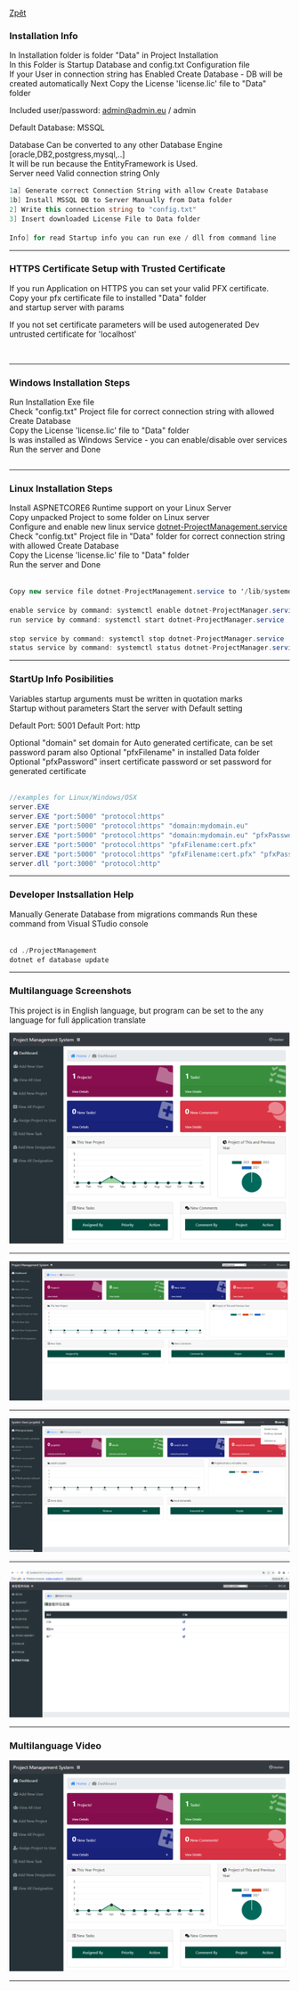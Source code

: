 ﻿[Zpět](../../index)   


### Installation Info
In Installation folder is folder "Data" in Project Installation   
In this Folder is Startup Database and config.txt Configuration file    
If your User in connection string has Enabled Create Database - DB will be created automatically
Next Copy the License 'license.lic' file to "Data" folder   

Included user/password:   admin@admin.eu / admin

Default Database: MSSQL

Database Can be converted to any other Database Engine [oracle,DB2,postgress,mysql,..]   
It will be run because the EntityFramework is Used.   
Server need Valid connection string Only   

```cs
1a] Generate correct Connection String with allow Create Database 
1b] Install MSSQL DB to Server Manually from Data folder 
2] Write this connection string to "config.txt"   
3] Insert downloaded License File to Data folder

Info] for read Startup info you can run exe / dll from command line 
```

---   
### HTTPS Certificate Setup with Trusted Certificate   
If you run Application on HTTPS you can set your valid PFX certificate.   
Copy your pfx certificate file to installed "Data" folder   
and startup server with params

If you not set certificate parameters will be used autogenerated Dev untrusted certificate for 'localhost'

```cs   
  
```   



--- 
### Windows Installation Steps
Run Installation Exe file   
Check "config.txt" Project file for correct connection string with allowed Create Database  
Copy the License 'license.lic' file to "Data" folder   
Is was installed as Windows Service - you can enable/disable over services   
Run the server and Done   

```cs
```

--- 
### Linux Installation Steps
Install ASPNETCORE6 Runtime support on your Linux Server   
Copy unpacked Project to some folder on Linux server   
Configure and enable new linux service [dotnet-ProjectManagement.service](./dotnet-ProjectManagement.service)      
Check "config.txt" Project file in "Data" folder for correct connection string with allowed Create Database  
Copy the License 'license.lic' file to "Data" folder   
Run the server and Done    


```cs

Copy new service file dotnet-ProjectManagement.service to '/lib/systemd/system' Linux server folder   

enable service by command: systemctl enable dotnet-ProjectManager.service
run service by command: systemctl start dotnet-ProjectManager.service

stop service by command: systemctl stop dotnet-ProjectManager.service
status service by command: systemctl status dotnet-ProjectManager.service
```


--- 

### StartUp Info Posibilities
Variables startup arguments must be written in quotation marks   
Startup without parameters Start the server with Default setting    

Default Port: 5001
Default Port: http

Optional "domain" set domain for Auto generated certificate, can be set password param also
Optional "pfxFilename" in installed Data folder
Optional "pfxPassword" insert certificate password or set password for generated certificate

```cs

//examples for Linux/Windows/OSX
server.EXE
server.EXE "port:5000" "protocol:https"
server.EXE "port:5000" "protocol:https" "domain:mydomain.eu"
server.EXE "port:5000" "protocol:https" "domain:mydomain.eu" "pfxPassword:password"
server.EXE "port:5000" "protocol:https" "pfxFilename:cert.pfx"
server.EXE "port:5000" "protocol:https" "pfxFilename:cert.pfx" "pfxPassword:password"
server.dll "port:3000" "protocol:http"

```

---

### Developer Instsallation Help  

Manually Generate Database from migrations commands 
Run these command from Visual STudio console

```cs

cd ./ProjectManagement
dotnet ef database update

```

---  

### Multilanguage Screenshots  
This project is in English language, 
but program can be set to the any language for full ápplication translate

<div>
    <img src="./Gallery/images/ProjectManagement.png" title="Desktop">
    <hr>
    <img src="./Gallery/images/original.png" title="original">
    <hr>
    <img src="./Gallery/images/czech.png" title="original">
    <hr>
    <img src="./Gallery/images/chinese.png" title="original">
</div>

---

### Multilanguage Video 

[![Desktop](./Gallery/images/ProjectManagement.png)](./Gallery/images/multilangProjectManagement.mp4) 

---

